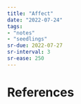 ```yaml
---
title: "Affect"
date: "2022-07-24"
tags:
- "notes"
- "seedlings"
sr-due: 2022-07-27
sr-interval: 3
sr-ease: 250
---
```



# References